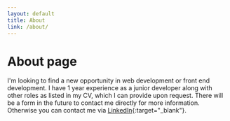 ```yaml
---
layout: default
title: About
link: /about/
---
```

# About page
I'm looking to find a new opportunity in web development or front end development. I have 1 year experience as a junior developer along with other roles as listed in my CV, which I can provide upon request. There will be a form in the future to contact me directly for more information. Otherwise you can contact me via [LinkedIn](https://www.linkedin.com/in/steven-lui-332965245/){:target="_blank"}.